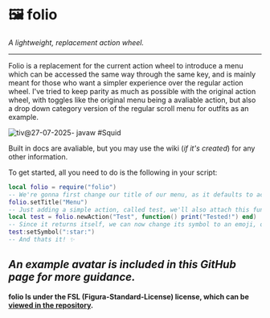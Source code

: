 # 🖼️ folio
_A lightweight, replacement action wheel._

---
Folio is a replacement for the current action wheel to introduce a menu which can be accessed the same way through the same key, and is mainly meant for those who want a simpler experience over the regular action wheel. I've tried to keep parity as much as possible with the original action wheel, with toggles like the original menu being a avaliable action, but also a drop down category version of the regular scroll menu for outfits as an example.

![tiv@27-07-2025- javaw #Squid](https://github.com/user-attachments/assets/b62e8a94-263d-4cc6-ba87-fa3b59c663d5)


Built in docs are avaliable, but you may use the wiki (_if it's created_) for any other information.

To get started, all you need to do is the following in your script:
```lua
local folio = require("folio")
-- We're gonna first change our title of our menu, as it defaults to acitons
folio.setTitle("Menu")
-- Just adding a simple action, called test, we'll also attach this function to it so it does something specific when we run it.
local test = folio.newAction("Test", function() print("Tested!") end)
-- Since it returns itself, we can now change its symbol to an emoji, or one of our textures as it'll appear next to it!
test:setSymbol(":star:")
-- And thats it! ✨
```

_An example avatar is included in this GitHub page for more guidance._
---
**folio Is under the FSL (Figura-Standard-License) license, which can be [viewed in the repository](https://github.com/tivvo/folio/blob/main/LICENSE.md).**
